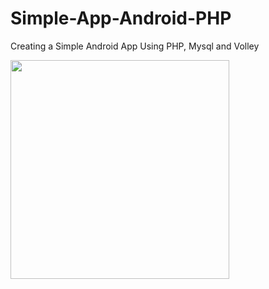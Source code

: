 # Simple-App-Android-PHP

Creating a Simple Android App Using PHP, Mysql and Volley

<img src="https://user-images.githubusercontent.com/71185753/160020311-208cdbe8-7aa1-406f-ba7a-32399c033543.mp4" width="350">

